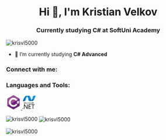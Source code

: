 <h1 align="center">Hi 👋, I'm Kristian Velkov</h1>
<h3 align="center">Currently studying C# at SoftUni Academy</h3>

<p align="left"> <img src="https://komarev.com/ghpvc/?username=krisvl5000&label=Profile%20views&color=0e75b6&style=flat" alt="krisvl5000" /> </p>

- 🔭 I’m currently studying **C# Advanced**

<h3 align="left">Connect with me:</h3>
<p align="left">
</p>

<h3 align="left">Languages and Tools:</h3>
<p align="left"> <a href="https://www.w3schools.com/cs/" target="_blank" rel="noreferrer"> <img src="https://raw.githubusercontent.com/devicons/devicon/master/icons/csharp/csharp-original.svg" alt="csharp" width="40" height="40"/> </a> <a href="https://dotnet.microsoft.com/" target="_blank" rel="noreferrer"> <img src="https://raw.githubusercontent.com/devicons/devicon/master/icons/dot-net/dot-net-original-wordmark.svg" alt="dotnet" width="40" height="40"/> </a> </p>

<p><img align="left" src="https://github-readme-stats.vercel.app/api/top-langs?username=krisvl5000&show_icons=true&locale=en&layout=compact" alt="krisvl5000" /></p>

<p>&nbsp;<img align="center" src="https://github-readme-stats.vercel.app/api?username=krisvl5000&show_icons=true&locale=en" alt="krisvl5000" /></p>

<p><img align="center" src="https://github-readme-streak-stats.herokuapp.com/?user=krisvl5000&" alt="krisvl5000" /></p>
